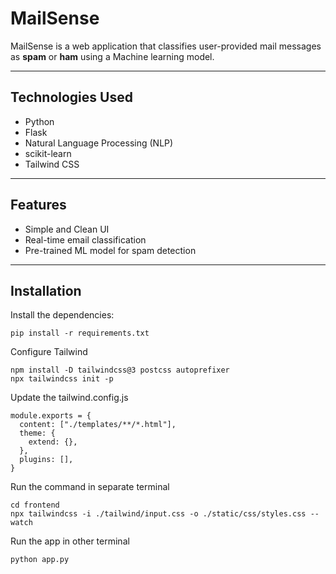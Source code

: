 # MailSense

MailSense is a web application that classifies user-provided mail messages as **spam** or **ham** using a Machine learning model.

---

## Technologies Used

- Python
- Flask
- Natural Language Processing (NLP)
- scikit-learn
- Tailwind CSS

---

## Features

- Simple and Clean UI
- Real-time email classification
- Pre-trained ML model for spam detection

---

## Installation


  
Install the dependencies:

```
pip install -r requirements.txt
```

Configure Tailwind  
```
npm install -D tailwindcss@3 postcss autoprefixer  
npx tailwindcss init -p
```  

Update the tailwind.config.js  
```
module.exports = {
  content: ["./templates/**/*.html"],
  theme: {
    extend: {},
  },
  plugins: [],
}
```
Run the command in separate terminal
```
cd frontend
npx tailwindcss -i ./tailwind/input.css -o ./static/css/styles.css --watch
```  

Run the app in other terminal
```
python app.py
```
<!-- ---
## Tailwind Integration

Terminal  
```bash
npm install -D tailwindcss@3 postcss autoprefixer  
npx tailwindcss init -p
```  
tailwind.config.js  

```bash
module.exports = {
  content: ["./templates/**/*.html"],
  theme: {
    extend: {},
  },
  plugins: [],
}
```  

Create tailwind/input.css
```bash
@tailwind base;
@tailwind components;
@tailwind utilities;
```  

Terminal  
```bash
npx tailwindcss -i ./tailwind/input.css -o ./static/css/styles.css --watch
```  

templates/index.html
```bash
<link rel="stylesheet" href="{{ url_for('static', filename='static\css\styles.css') }}">
```


<br/>

## Run in local

``` 
python app.py
``` -->
